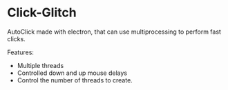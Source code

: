 # Click-Glitch
AutoClick made with electron, that can use multiprocessing to perform fast clicks.

Features: 
  * Multiple threads
  * Controlled down and up mouse delays
  * Control the number of threads to create.
